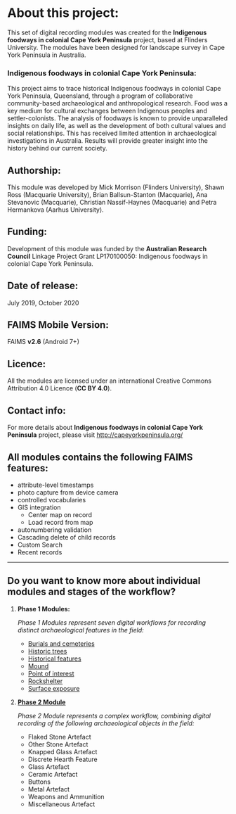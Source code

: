 # About this project:
This set of digital recording modules was created for the **Indigenous foodways in colonial Cape York Peninsula** project, based at Flinders University. The modules have been designed for landscape survey in Cape York Peninsula in Australia. 

### Indigenous foodways in colonial Cape York Peninsula: 
This project aims to trace historical Indigenous foodways in colonial Cape York Peninsula, Queensland, through a program of collaborative community-based archaeological and anthropological research. Food was a key medium for cultural exchanges between Indigenous peoples and settler-colonists. The analysis of foodways is known to provide unparalleled insights on daily life, as well as the development of both cultural values and social relationships. This has received limited attention in archaeological investigations in Australia. Results will provide greater insight into the history behind our current society.


## Authorship:
This module was developed by Mick Morrison (Flinders University), Shawn Ross (Macquarie University), Brian Ballsun-Stanton (Macquarie), Ana Stevanovic (Macquarie), Christian Nassif-Haynes (Macquarie) and Petra Hermankova (Aarhus University).

## Funding:
Development of this module was funded by the **Australian Research Council** Linkage Project Grant LP170100050: Indigenous foodways in colonial Cape York Peninsula. 

## Date of release:
July 2019, October 2020

## FAIMS Mobile Version:
FAIMS **v2.6** (Android 7+)

## Licence:
All the modules are licensed under an international Creative Commons Attribution 4.0 Licence (**CC BY 4.0**).

## Contact info:
For more details about **Indigenous foodways in colonial Cape York Peninsula** project, please visit http://capeyorkpeninsula.org/

## All modules contains the following FAIMS features: 
* attribute-level timestamps
* photo capture from device camera
* controlled vocabularies
* GIS integration
    - Center map on record
    - Load record from map
* autonumbering validation
* Cascading delete of child records
* Custom Search
* Recent records
---

## Do you want to know more about individual modules and stages of the workflow?

1. **Phase 1 Modules:** 

	_Phase 1 Modules represent seven digital workflows for recording distinct archaeological features in the field:_
	* [Burials and cemeteries](https://github.com/FAIMS/Indigenous-foodways-landscape-survey/tree/master/Phase_1_modules/Burials-and-cemeteries-phase-1-recording)
	* [Historic trees](https://github.com/FAIMS/Indigenous-foodways-landscape-survey/tree/master/Phase_1_modules/Historic-trees-phase-1-recording)
	* [Historical features](https://github.com/FAIMS/Indigenous-foodways-landscape-survey/tree/master/Phase_1_modules/Historical-features-phase-1-recording)
	* [Mound](https://github.com/FAIMS/Indigenous-foodways-landscape-survey/tree/master/Phase_1_modules/Mound-feature-phase-1-recording)
	* [Point of interest](https://github.com/FAIMS/Indigenous-foodways-landscape-survey/tree/master/Phase_1_modules/Point-of-interest-phase-1-recording)
	* [Rockshelter](https://github.com/FAIMS/Indigenous-foodways-landscape-survey/tree/master/Phase_1_modules/Rockshelter-phase-1-recording)
	* [Surface exposure](https://github.com/FAIMS/Indigenous-foodways-landscape-survey/tree/master/Phase_1_modules/Surface-exposure-phase-1-recording)


2. **[Phase 2 Module](https://github.com/FAIMS/Indigenous-foodways-landscape-survey/tree/master/Phase_2_modules/Phase-2-Object-Recording)**

	_Phase 2 Module represents a complex workflow, combining digital recording of the following archaeological objects in the field:_
	* Flaked Stone Artefact
	* Other Stone Artefact
	* Knapped Glass Artefact
	* Discrete Hearth Feature
	* Glass Artefact
	* Ceramic Artefact
	* Buttons
	* Metal Artefact
	* Weapons and Ammunition
	* Miscellaneous Artefact












